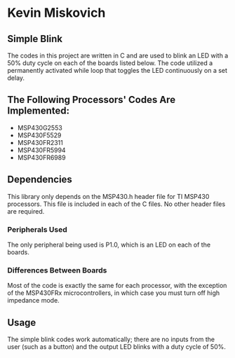 # Kevin Miskovich

## Simple Blink
The codes in this project are written in C and are used to blink an LED with a 50% duty cycle on each of the boards listed below. The code utilized a permanently activated while loop that toggles the LED continuously on a set delay.   

## The Following Processors' Codes Are Implemented:
* MSP430G2553
* MSP430F5529
* MSP430FR2311
* MSP430FR5994
* MSP430FR6989

## Dependencies
This library only depends on the MSP430.h header file for TI MSP430 processors. This file is included in each of the C files. No other header files are required.

### Peripherals Used
The only peripheral being used is P1.0, which is an LED on each of the boards. 

### Differences Between Boards
Most of the code is exactly the same for each processor, with the exception of the MSP430FRx microcontrollers, in which case you must turn off high impedance mode.

## Usage
The simple blink codes work automatically; there are no inputs from the user (such as a button) and the output LED blinks with a duty cycle of 50%.



